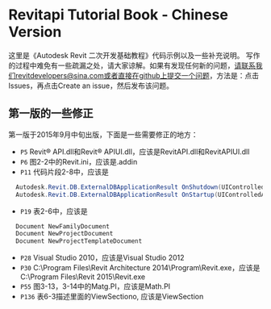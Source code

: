 # Revitapi Tutorial Book - Chinese Version
这里是《Autodesk Revit 二次开发基础教程》代码示例以及一些补充说明。
写作的过程中难免有一些疏漏之处，请大家谅解。如果有发现任何新的问题，请联系我们revitdevelopers@sina.com或者直接在github上提交一个问题，方法是：点击Issues，再点击Create an issue，然后发布该问题。

## 第一版的一些修正
第一版于2015年9月中旬出版，下面是一些需要修正的地方：
* `P5` Revit® API.dll和Revit® APIUI.dll，应该是RevitAPI.dll和RevitAPIUI.dll
* `P6` 图2-2中的Revit.ini，应该是.addin
* `P11` 代码片段2-8中，应该是
```C#
  Autodesk.Revit.DB.ExternalDBApplicationResult OnShutdown(UIControlledApplication application);
  Autodesk.Revit.DB.ExternalDBApplicationResult OnStartup(UIControlledApplication application);
```
* `P19` 表2-6中，应该是
```C#
  Document NewFamilyDocument
  Document NewProjectDocument
  Document NewProjectTemplateDocument
```
* `P28` Visual Studio 2010，应该是Visual Studio 2012
* `P30` C:\Program Files\Revit Architecture 2014\Program\Revit.exe，应该是C:\Program Files\Revit 2015\Revit.exe
* `P55` 图3-13，3-14中的Matg.PI，应该是Math.PI
* `P136` 表6-3描述里面的ViewSectiono, 应该是ViewSection

